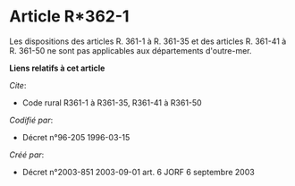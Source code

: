 # Article R*362-1

Les dispositions des articles R. 361-1 à R. 361-35 et des articles R. 361-41 à R. 361-50 ne sont pas applicables aux
départements d'outre-mer.

**Liens relatifs à cet article**

_Cite_:

  - Code rural R361-1 à R361-35, R361-41 à R361-50

_Codifié par_:

  - Décret n°96-205 1996-03-15

_Créé par_:

  - Décret n°2003-851 2003-09-01 art. 6 JORF 6 septembre 2003
